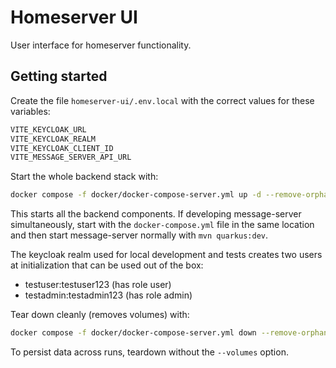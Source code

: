 # Homeserver UI

User interface for homeserver functionality.

## Getting started

Create the file `homeserver-ui/.env.local` with the correct values for these variables:
```txt
VITE_KEYCLOAK_URL
VITE_KEYCLOAK_REALM
VITE_KEYCLOAK_CLIENT_ID
VITE_MESSAGE_SERVER_API_URL
```

Start the whole backend stack with:
```sh
docker compose -f docker/docker-compose-server.yml up -d --remove-orphans --force-recreate
```

This starts all the backend components. If developing message-server simultaneously, start
with the `docker-compose.yml` file in the same location and then start message-server normally
with `mvn quarkus:dev`.

The keycloak realm used for local development and tests creates two users at initialization
that can be used out of the box:
- testuser:testuser123 (has role user)
- testadmin:testadmin123 (has role admin)


Tear down cleanly (removes volumes) with:
```sh
docker compose -f docker/docker-compose-server.yml down --remove-orphans --volumes
```

To persist data across runs, teardown without the `--volumes` option.
